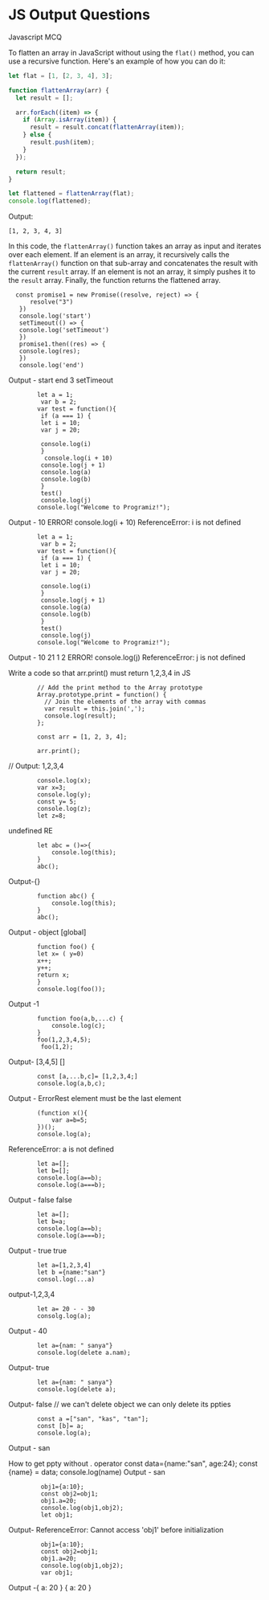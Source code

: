 # JS Output Questions
Javascript  MCQ

To flatten an array in JavaScript without using the `flat()` method, you can use a recursive function. Here's an example of how you can do it:

```javascript
let flat = [1, [2, 3, 4], 3];

function flattenArray(arr) {
  let result = [];

  arr.forEach((item) => {
    if (Array.isArray(item)) {
      result = result.concat(flattenArray(item));
    } else {
      result.push(item);
    }
  });

  return result;
}

let flattened = flattenArray(flat);
console.log(flattened);
```

Output:
```
[1, 2, 3, 4, 3]
```

In this code, the `flattenArray()` function takes an array as input and iterates over each element. If an element is an array, it recursively calls the `flattenArray()` function on that sub-array and concatenates the result with the current `result` array. If an element is not an array, it simply pushes it to the `result` array. Finally, the function returns the flattened array.

      const promise1 = new Promise((resolve, reject) => {
          resolve("3")
       })
       console.log('start')
       setTimeout(() => {
       console.log('setTimeout')
       })
       promise1.then((res) => {
       console.log(res);
       })
       console.log('end')

Output - start
end
3
setTimeout


            let a = 1;
             var b = 2;
            var test = function(){
             if (a === 1) {
             let i = 10;
             var j = 20;

             console.log(i)
             }
              console.log(i + 10)
             console.log(j + 1)
             console.log(a)
             console.log(b)
             }
             test()
             console.log(j)
            console.log("Welcome to Programiz!");

Output - 10
ERROR!  console.log(i + 10)
ReferenceError: i is not defined


            let a = 1;
             var b = 2;
            var test = function(){
             if (a === 1) {
             let i = 10;
             var j = 20;

             console.log(i)
             }
             console.log(j + 1)
             console.log(a)
             console.log(b)
             }
             test()
             console.log(j)
            console.log("Welcome to Programiz!");

Output - 10
21
1
2
ERROR!
 console.log(j)
ReferenceError: j is not defined

Write a code so that arr.print() must return 1,2,3,4 in JS

            // Add the print method to the Array prototype
            Array.prototype.print = function() {
              // Join the elements of the array with commas
              var result = this.join(',');
              console.log(result);
            };

            const arr = [1, 2, 3, 4];

            arr.print(); 
 // Output: 1,2,3,4

            console.log(x);
            var x=3;
            console.log(y);
            const y= 5;
            console.log(z);
            let z=8;

undefined
RE

            let abc = ()=>{
                console.log(this);
            }
            abc();

Output-{}

            function abc() {
                console.log(this);
            }
            abc();

Output - object [global]

            function foo() {
            let x= ( y=0)
            x++;
            y++;
            return x;
            }
            console.log(foo());

Output -1

            function foo(a,b,...c) {
                console.log(c);
            }
            foo(1,2,3,4,5);
             foo(1,2);
            
Output- [3,4,5]
[]

            const [a,...b,c]= [1,2,3,4;]
            console.log(a,b,c);
            
Output - ErrorRest element must be the last element

            (function x(){
                var a=b=5;
            })();
            console.log(a);
ReferenceError: a is not defined

            let a=[];
            let b=[];
            console.log(a==b);
            console.log(a===b);

Output - false
false

            let a=[];
            let b=a;
            console.log(a==b);
            console.log(a===b);

Output - true
true

            let a=[1,2,3,4]
            let b ={name:"san"}
            consol.log(...a)
output-1,2,3,4

            let a= 20 - - 30
            consolg.log(a);
Output - 40

            let a={nam: " sanya"}
            console.log(delete a.nam);
Output- true

            let a={nam: " sanya"}
            console.log(delete a);
Output- false // we can't delete object we can only delete its ppties

            const a =["san", "kas", "tan"];
            const [b]= a;
            console.log(a);
Output - san

How to get ppty without . operator
             const data={name:"san", age:24};
             const {name} = data;
             console.log(name)
 Output - san

             obj1={a:10};
             const obj2=obj1;
             obj1.a=20;
             console.log(obj1,obj2);
             let obj1;
Output- ReferenceError: Cannot access 'obj1' before initialization

             obj1={a:10};
             const obj2=obj1;
             obj1.a=20;
             console.log(obj1,obj2);
             var obj1;
Output -{ a: 20 }  { a: 20 }
